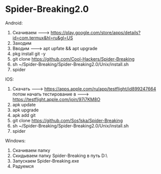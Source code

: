 # Spider-Breaking2.0

Android:
1. Скачиваем ---> https://play.google.com/store/apps/details?id=com.termux&hl=ru&gl=US
2. Заходим
3. Вводим ---> apt upfate && apt upgrade
4. pkg install git -y
5. git clone https://github.com/Cool-Hackers/Spider-Breaking
6. sh ~/Spider-Breaking/Spider-Breaking2.0/Unix/install.sh
7. spider

IOS:
1. Скачать ---> https://apps.apple.com/ru/app/testflight/id899247664 потом начать тестирование в ---> https://testflight.apple.com/join/97i7KM8O
2. apk update
3. apk upgrade
4. apk add git
5. git clone https://github.com/Sos1ska/Spider-Breaking
6. sh ~/Spider-Breaking/Spider-Breaking2.0/Unix/install.sh
7. spider

Windows:
1. Скачиваем папку
2. Скидываем папку Spider-Breaking в путь D:\
3. Запускаем Spider-Breaking.exe
4. Радуемся
